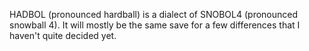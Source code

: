 HADBOL (pronounced hardball) is a dialect of SNOBOL4 (pronounced snowball 4).
It will mostly be the same save for a few differences that I haven't quite decided yet.
